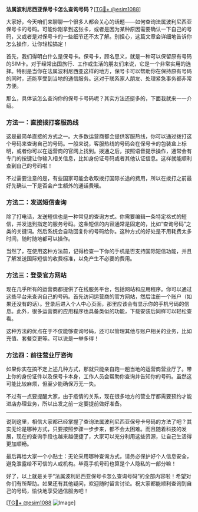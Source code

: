 **法属波利尼西亚保号卡怎么查询号码？**[[TG💪+ @esim1088](https://t.me/s/esim1088)]

大家好，今天咱们来聊聊一个很多人都会关心的话题——如何查询法属波利尼西亚保号卡的号码。可能你刚拿到这张卡，或者是因为某种原因需要确认一下自己的号码，又或者是对保号卡的一些细节还不太了解。别担心，这篇文章会详细地告诉你怎么操作，让你轻松搞定！

首先，我们得明白什么是保号卡。保号卡，顾名思义，就是一种可以保留原有号码的SIM卡。对于经常出国旅行、工作或生活的朋友们来说，它是一个非常实用的选择。特别是当你在法属波利尼西亚这样的地方，保号卡可以帮助你在保持原有号码的同时，还能享受到当地的通信服务。这对于联系家人朋友、处理紧急事务都非常方便。

那么，具体该怎么查询你的保号卡号码呢？其实方法还挺多的，下面我就来一一介绍。

### 方法一：直接拨打客服热线

这是最简单直接的方式之一。大多数运营商都会提供客服热线，你可以通过拨打这个号码来查询自己的号码。一般来说，客服热线的号码会在保号卡的包装盒上标明，或者你可以在运营商的官网上找到。拨通之后，按照语音提示操作，通常会有专门的按键让你输入相关信息，比如身份证号码或者其他认证信息。这样就能顺利查到自己的号码啦！

不过需要注意的是，有些国家可能会收取拨打国际长途的费用，所以在拨打之前最好先确认一下是否会产生额外的通话费哦。

### 方法二：发送短信查询

除了打电话，发送短信也是一种常见的查询方式。你需要编辑一条特定格式的短信，并发送到指定的服务号码。这条短信的内容通常是固定的，比如“查询号码”之类的关键词。然后系统会自动回复你的号码给你。这种方式的好处是不用耗费太多时间，随时随地都可以操作。

当然了，在使用这种方法前，记得检查一下你的手机是否支持国际短信功能，并且了解发送国际短信的收费标准，以免产生不必要的费用。

### 方法三：登录官方网站

现在几乎所有的运营商都提供了在线服务平台，包括网站和应用程序。你可以通过这些平台来查询自己的号码。首先访问运营商的官方网站，然后注册一个账户（如果还没有的话）。登录后进入个人中心页面，那里应该会有显示你的手机号码的信息。此外，很多运营商的应用程序也具备类似的功能，下载安装后同样可以轻松查看。

这种方法的优点在于不仅能够查询号码，还可以管理其他与账户相关的业务，比如充值、套餐变更等。可以说是一举多得！

### 方法四：前往营业厅咨询

如果你实在搞不定上述几种方式，那就只能亲自跑一趟当地的运营商营业厅了。带上你的身份证件以及保号卡本身，工作人员会帮助你查询并告知你的号码。虽然这可能比较麻烦，但至少能确保万无一失。

不过有一点要提醒大家，由于疫情的关系，现在很多地方的营业厅都需要预约才能进店办理业务，所以出发之前一定要提前做好准备。

---

说到这里，相信大家都已经掌握了查询法属波利尼西亚保号卡号码的方法了吧？其实无论是哪种方式，只要按照步骤一步步来，都不会太困难。而且随着科技的发展，现在的查询手段也越来越便捷了，大家可以充分利用这些资源，让自己生活得更加顺畅。

最后再给大家一个小贴士：无论采用哪种查询方式，请务必保护好个人信息安全，避免泄露给不可信的人或机构。毕竟手机号码也算是个人隐私的一部分嘛！

好了，以上就是关于“法属波利尼西亚保号卡怎么查询号码”的全部内容啦！希望对你们有所帮助。如果还有其他疑问，欢迎随时留言讨论。祝大家都能顺利查询到自己的号码，愉快地享受通信服务吧！

[[TG💪+ @esim1088](https://t.me/s/esim1088) ![Image](https://i.postimg.cc/4NQfJmqS/Snipaste-2025-05-13-00-14-12.png)]